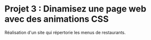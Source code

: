 # Projet 3 : Dinamisez une page web avec des animations CSS

Réalisation d'un site qui répertorie les menus de restaurants.